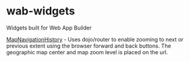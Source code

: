 wab-widgets
============

Widgets built for Web App Builder

[MapNavigationHistory](./MapNavigationHistory) - Uses dojo/router to enable zooming to next or previous extent using the browser forward and back buttons. The geographic map center and map zoom level is placed on the url.
